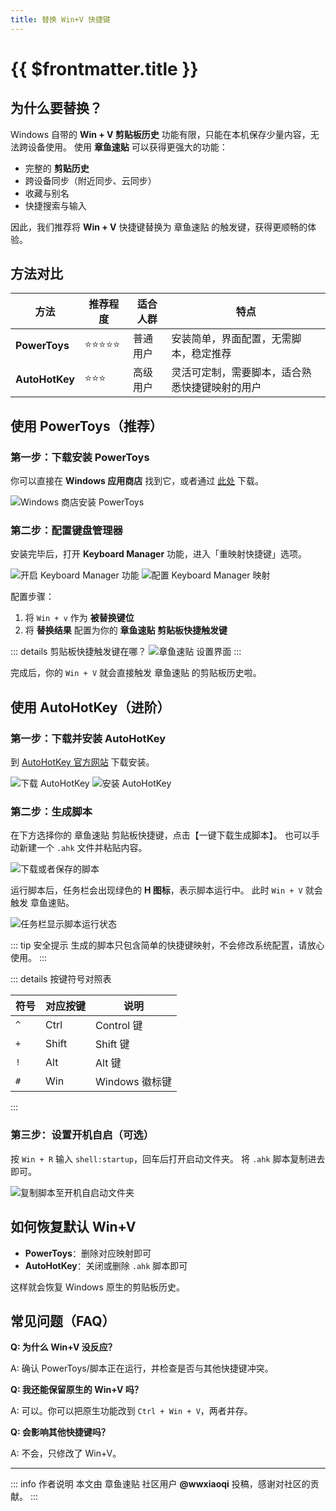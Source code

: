 ```yaml
---
title: 替换 Win+V 快捷键
---
```


# {{ $frontmatter.title }} <PlatformBadge platform="Windows" text="Windows 10+" />

## 为什么要替换？

Windows 自带的 **Win + V 剪贴板历史** 功能有限，只能在本机保存少量内容，无法跨设备使用。
使用 **章鱼速贴** 可以获得更强大的功能：

- 完整的 **剪贴历史**
- 跨设备同步（附近同步、云同步）
- 收藏与别名
- 快捷搜索与输入

因此，我们推荐将 **Win + V** 快捷键替换为 章鱼速贴 的触发键，获得更顺畅的体验。

## 方法对比

| 方法| 推荐程度 | 适合人群 | 特点 |
|-------------|----------|----------|------|
| **PowerToys** | ⭐⭐⭐⭐⭐ | 普通用户 | 安装简单，界面配置，无需脚本，稳定推荐 |
| **AutoHotKey** | ⭐⭐⭐ | 高级用户 | 灵活可定制，需要脚本，适合熟悉快捷键映射的用户 |

## 使用 PowerToys（推荐）

### 第一步：下载安装 PowerToys

你可以直接在 **Windows 应用商店** 找到它，或者通过 [此处](https://aka.ms/installpowertoys) 下载。

![Windows 商店安装 PowerToys](008-install-powertoys.webp)

### 第二步：配置键盘管理器

安装完毕后，打开 **Keyboard Manager** 功能，进入「重映射快捷键」选项。

![开启 Keyboard Manager 功能](009-open-keyboard-manager.webp)
![配置 Keyboard Manager 映射](010-configuration-keyboard-manager.webp)

配置步骤：

1. 将 `Win + v` 作为 **被替换键位**
2. 将 **替换结果** 配置为你的 **章鱼速贴 剪贴板快捷触发键**

::: details 剪贴板快捷触发键在哪？
![章鱼速贴 设置界面](003-show-clipboard-shortcut-key.webp)
:::

完成后，你的 `Win + V` 就会直接触发 章鱼速贴 的剪贴板历史啦。

## 使用 AutoHotKey（进阶）

### 第一步：下载并安装 AutoHotKey

到 [AutoHotKey 官方网站](https://www.autohotkey.com/) 下载安装。

![下载 AutoHotKey](001-download-autohotkey.webp)
![安装 AutoHotKey](002-install-autohotkey.webp)

### 第二步：生成脚本

在下方选择你的 章鱼速贴 剪贴板快捷键，点击【一键下载生成脚本】。
也可以手动新建一个 `.ahk` 文件并粘贴内容。

<ShortcutConverter lang="zh" />

![下载或者保存的脚本](004-save-script.webp)

运行脚本后，任务栏会出现绿色的 **H 图标**，表示脚本运行中。
此时 `Win + V` 就会触发 章鱼速贴。

![任务栏显示脚本运行状态](005-script-status.webp)

::: tip 安全提示
生成的脚本只包含简单的快捷键映射，不会修改系统配置，请放心使用。
:::

::: details 按键符号对照表

| 符号 | 对应按键 | 说明 |
|------|----------|------|
| `^`| Ctrl | Control 键 |
| `+`| Shift| Shift 键 |
| `!`| Alt| Alt 键 |
| `#`| Win| Windows 徽标键 |

:::

### 第三步：设置开机自启（可选）

按 `Win + R` 输入 `shell:startup`，回车后打开启动文件夹。
将 `.ahk` 脚本复制进去即可。

![复制脚本至开机自启动文件夹](007-copy-script-to-startup.webp)

## 如何恢复默认 Win+V

- **PowerToys**：删除对应映射即可
- **AutoHotKey**：关闭或删除 `.ahk` 脚本即可

这样就会恢复 Windows 原生的剪贴板历史。

## 常见问题（FAQ）

**Q: 为什么 Win+V 没反应？**

A: 确认 PowerToys/脚本正在运行，并检查是否与其他快捷键冲突。

**Q: 我还能保留原生的 Win+V 吗？**

A: 可以。你可以把原生功能改到 `Ctrl + Win + V`，两者并存。

**Q: 会影响其他快捷键吗？**

A: 不会，只修改了 Win+V。

---

::: info 作者说明
本文由 章鱼速贴 社区用户 **@wwxiaoqi** 投稿，感谢对社区的贡献。
:::
